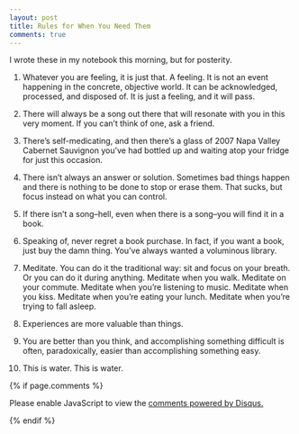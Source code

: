 ```yaml
---
layout: post
title: Rules for When You Need Them
comments: true
---
```


I wrote these in my notebook this morning, but for posterity.

1. Whatever you are feeling, it is just that. A feeling. It is not an event happening in the concrete, objective world. It can be acknowledged, processed, and disposed of. It is just a feeling, and it will pass.

2. There will always be a song out there that will resonate with you in this very moment. If you can’t think of one, ask a friend.

3. There’s self-medicating, and then there’s a glass of 2007 Napa Valley Cabernet Sauvignon you’ve had bottled up and waiting atop your fridge for just this occasion.

4. There isn’t always an answer or solution. Sometimes bad things happen and there is nothing to be done to stop or erase them. That sucks, but focus instead on what you can control.

5. If there isn’t a song–hell, even when there is a song–you will find it in a book.

6. Speaking of, never regret a book purchase. In fact, if you want a book, just buy the damn thing. You’ve always wanted a voluminous library.

7. Meditate. You can do it the traditional way: sit and focus on your breath. Or you can do it during anything. Meditate when you walk. Meditate on your commute. Meditate when you’re listening to music. Meditate when you kiss. Meditate when you’re eating your lunch. Meditate when you’re trying to fall asleep.

8. Experiences are more valuable than things.

9. You are better than you think, and accomplishing something difficult is often, paradoxically, easier than accomplishing something easy.

10. This is water. This is water.

{% if page.comments %}
    
<div id="disqus_thread"></div>
<script>

/**
*  RECOMMENDED CONFIGURATION VARIABLES: EDIT AND UNCOMMENT THE SECTION BELOW TO INSERT DYNAMIC VALUES FROM YOUR PLATFORM OR CMS.
*  LEARN WHY DEFINING THESE VARIABLES IS IMPORTANT: https://disqus.com/admin/universalcode/#configuration-variables*/
/*
var disqus_config = function () {
this.page.url = PAGE_URL;  // Replace PAGE_URL with your page's canonical URL variable
this.page.identifier = PAGE_IDENTIFIER; // Replace PAGE_IDENTIFIER with your page's unique identifier variable
};
*/
(function() { // DON'T EDIT BELOW THIS LINE
var d = document, s = d.createElement('script');
s.src = '//sbro.disqus.com/embed.js';
s.setAttribute('data-timestamp', +new Date());
(d.head || d.body).appendChild(s);
})();
</script>
<noscript>Please enable JavaScript to view the <a href="https://disqus.com/?ref_noscript">comments powered by Disqus.</a></noscript>
                                

{% endif %}

</div>